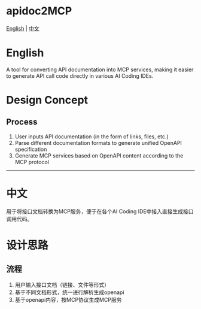 # apidoc2MCP

[English](#english) | [中文](#中文)

# English

A tool for converting API documentation into MCP services, making it easier to generate API call code directly in various AI Coding IDEs.

# Design Concept

## Process

1. User inputs API documentation (in the form of links, files, etc.)
2. Parse different documentation formats to generate unified OpenAPI specification
3. Generate MCP services based on OpenAPI content according to the MCP protocol

---

# 中文

用于将接口文档转换为MCP服务，便于在各个AI Coding IDE中接入直接生成接口调用代码。

# 设计思路

## 流程

1. 用户输入接口文档（链接、文件等形式）
2. 基于不同文档形式，统一进行解析生成openapi
3. 基于openapi内容，按MCP协议生成MCP服务

